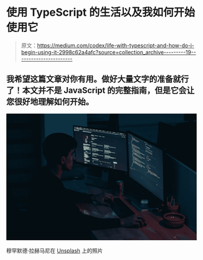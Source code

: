 # 使用 TypeScript 的生活以及我如何开始使用它

> 原文：<https://medium.com/codex/life-with-typescript-and-how-do-i-begin-using-it-2998c62a4afc?source=collection_archive---------19----------------------->

## 我希望这篇文章对你有用。做好大量文字的准备就行了！本文并不是 JavaScript 的完整指南，但是它会让您很好地理解如何开始。

![](img/64064f512de3dbbb26a934e3522146ff.png)

穆罕默德·拉赫马尼在 [Unsplash](https://unsplash.com?utm_source=medium&utm_medium=referral) 上的照片